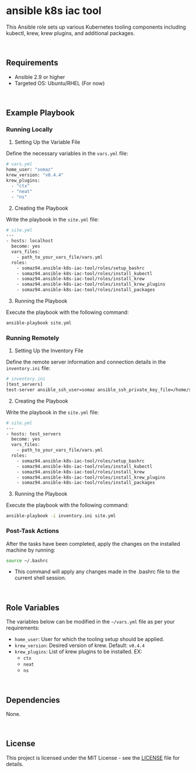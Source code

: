 # ansible k8s iac tool

This Ansible role sets up various Kubernetes tooling components including kubectl, krew, krew plugins, and additional packages.

<br/>

## Requirements

- Ansible 2.9 or higher
- Targeted OS: Ubuntu/RHEL (For now)

<br/>

## Example Playbook

### Running Locally

1. Setting Up the Variable File

Define the necessary variables in the `vars.yml` file:
```bash
# vars.yml
home_user: "somaz"
krew_version: "v0.4.4"
krew_plugins:
  - "ctx"
  - "neat"
  - "ns"
```

2. Creating the Playbook

Write the playbook in the `site.yml` file:
```bash
# site.yml
---
- hosts: localhost
  become: yes
  vars_files:
    - path_to_your_vars_file/vars.yml
  roles:
    - somaz94.ansible-k8s-iac-tool/roles/setup_bashrc
    - somaz94.ansible-k8s-iac-tool/roles/install_kubectl
    - somaz94.ansible-k8s-iac-tool/roles/install_krew
    - somaz94.ansible-k8s-iac-tool/roles/install_krew_plugins
    - somaz94.ansible-k8s-iac-tool/roles/install_packages
```

3. Running the Playbook

Execute the playbook with the following command:
```bash
ansible-playbook site.yml
```

### Running Remotely

1. Setting Up the Inventory File

Define the remote server information and connection details in the `inventory.ini` file:
```bash
# inventory.ini
[test_servers]
test-server ansible_ssh_user=somaz ansible_ssh_private_key_file=/home/somaz/.ssh/id_rsa_somaz94
```

2. Creating the Playbook

Write the playbook in the `site.yml` file:
```bash
# site.yml
---
- hosts: test_servers
  become: yes
  vars_files:
    - path_to_your_vars_file/vars.yml
  roles:
    - somaz94.ansible-k8s-iac-tool/roles/setup_bashrc
    - somaz94.ansible-k8s-iac-tool/roles/install_kubectl
    - somaz94.ansible-k8s-iac-tool/roles/install_krew
    - somaz94.ansible-k8s-iac-tool/roles/install_krew_plugins
    - somaz94.ansible-k8s-iac-tool/roles/install_packages
```

3. Running the Playbook

Execute the playbook with the following command:
```bash
ansible-playbook -i inventory.ini site.yml
```

### Post-Task Actions

After the tasks have been completed, apply the changes on the installed machine by running:
```bash
source ~/.bashrc
```
- This command will apply any changes made in the .bashrc file to the current shell session.


<br/>

## Role Variables

The variables below can be modified in the `~/vars.yml` file as per your requirements:

- `home_user`: User for which the tooling setup should be applied. 
- `krew_version`: Desired version of krew. Default: `v0.4.4`
- `krew_plugins`: List of krew plugins to be installed. EX:
  - `ctx`
  - `neat`
  - `ns`

<br/>

## Dependencies

None.

<br/>

## License

This project is licensed under the MIT License - see the [LICENSE](LICENSE) file for details.

